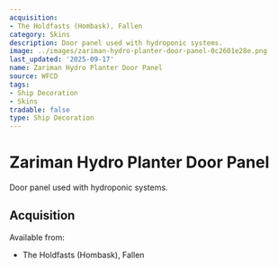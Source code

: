 ```yaml
---
acquisition:
- The Holdfasts (Hombask), Fallen
category: Skins
description: Door panel used with hydroponic systems.
image: ../images/zariman-hydro-planter-door-panel-0c2601e28e.png
last_updated: '2025-09-17'
name: Zariman Hydro Planter Door Panel
source: WFCD
tags:
- Ship Decoration
- Skins
tradable: false
type: Ship Decoration
---
```


# Zariman Hydro Planter Door Panel

Door panel used with hydroponic systems.

## Acquisition

Available from:
- The Holdfasts (Hombask), Fallen

